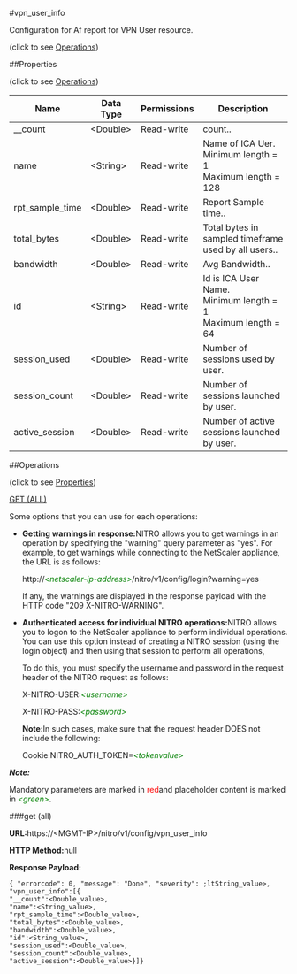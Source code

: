 #vpn_user_info



Configuration for Af report for VPN User resource.

<span>(click to see [Operations](#operations))</span>



##Properties 

<span>(click to see [Operations](#operations))</span>





<table><thead><tr><th>Name</th><th>Data Type</th><th>Permissions</th><th>Description</th></tr></thead><tbody><tr><td>__count</td><td>&lt;Double></td><td>Read-write</td><td>count..</td></tr><tr><td>name</td><td>&lt;String></td><td>Read-write</td><td>Name of ICA Uer.<br>Minimum length = 1<br>Maximum length = 128</td></tr><tr><td>rpt_sample_time</td><td>&lt;Double></td><td>Read-write</td><td>Report Sample time..</td></tr><tr><td>total_bytes</td><td>&lt;Double></td><td>Read-write</td><td>Total bytes in sampled timeframe used by all users..</td></tr><tr><td>bandwidth</td><td>&lt;Double></td><td>Read-write</td><td>Avg Bandwidth..</td></tr><tr><td>id</td><td>&lt;String></td><td>Read-write</td><td>Id is ICA User Name.<br>Minimum length = 1<br>Maximum length = 64</td></tr><tr><td>session_used</td><td>&lt;Double></td><td>Read-write</td><td>Number of sessions used by user.</td></tr><tr><td>session_count</td><td>&lt;Double></td><td>Read-write</td><td>Number of sessions launched by user.</td></tr><tr><td>active_session</td><td>&lt;Double></td><td>Read-write</td><td>Number of active sessions launched by user.</td></tr></tbody></table>

##Operations 

<span>(click to see [Properties](#properties))</span>





[GET (ALL)](#get-all)





Some options that you can use for each operations:

<ul><li><p><b>Getting warnings in response:</b>NITRO allows you to get warnings in an operation by specifying the "warning" query parameter as "yes". For example, to get warnings while connecting to the NetScaler appliance, the URL is as follows:</p><p>http://<span style="color:green;font-style:italic;">&lt;netscaler-ip-address&gt;</span>/nitro/v1/config/login?warning=yes</p><p>If any, the warnings are displayed in the response payload with the HTTP code "209 X-NITRO-WARNING".</p></li><li><p><b>Authenticated access for individual NITRO operations:</b>NITRO allows you to logon to the NetScaler appliance to perform individual operations. You can use this option instead of creating a NITRO session (using the login object) and then using that session to perform all operations,</p><p>To do this, you must specify the username and password in the request header of the NITRO request as follows:</p><p>X-NITRO-USER:<span style="color:green;font-style:italic;">&lt;username&gt;</span></p><p>X-NITRO-PASS:<span style="color:green;font-style:italic;">&lt;password&gt;</span></p><p><b>Note:</b>In such cases, make sure that the request header DOES not include the following:</p><p>Cookie:NITRO_AUTH_TOKEN=<span style="color:green;font-style:italic;">&lt;tokenvalue&gt;</span></p></li></ul>







***Note:*** 

Mandatory parameters are marked in <span style="color:#FF0000;">red</span>and placeholder content is marked in <span style="color:green;font-style:italic">&lt;green&gt;</span>.



###get (all)







<b>URL:</b>https://&lt;MGMT-IP&gt;/nitro/v1/config/vpn_user_info

<b>HTTP Method:</b>null

<b>Response Payload: </b>
```
{ "errorcode": 0, "message": "Done", "severity": ;ltString_value>, "vpn_user_info":[{
"__count":<Double_value>,
"name":<String_value>,
"rpt_sample_time":<Double_value>,
"total_bytes":<Double_value>,
"bandwidth":<Double_value>,
"id":<String_value>,
"session_used":<Double_value>,
"session_count":<Double_value>,
"active_session":<Double_value>}]}
```







